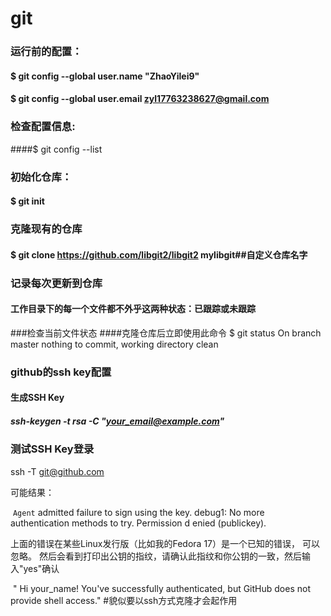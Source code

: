 # git

### 运行前的配置：

#### $ git config --global user.name "ZhaoYilei9"



#### $ git config --global user.email zyl17763238627@gmail.com



### 检查配置信息:


####$ git config --list

### 初始化仓库：

#### $ git init



### 克隆现有的仓库

#### $ git clone https://github.com/libgit2/libgit2 mylibgit##自定义仓库名字



### 记录每次更新到仓库

#### 工作目录下的每一个文件都不外乎这两种状态：已跟踪或未跟踪 

###检查当前文件状态
####克隆仓库后立即使用此命令
$ git status
On branch master
nothing to commit, working directory clean

### github的ssh key配置

#### 生成SSH Key

##### ssh-keygen -t rsa -C "your_email@example.com" 

### 测试SSH Key登录

ssh -T git@github.com 

可能结果：

​		`Agent` admitted failure to sign using the key. 						debug1: No more authentication methods to try. Permission d			enied (publickey). 

上面的错误在某些Linux发行版（比如我的Fedora 17）是一个已知的错误， 可以忽略。 然后会看到打印出公钥的指纹，请确认此指纹和你公钥的一致，然后输入"yes"确认 

​	" Hi your_name! You've successfully authenticated, but GitHub does not provide shell access." 
#貌似要以ssh方式克隆才会起作用





